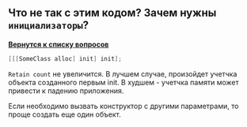 ## Что не так с этим кодом? Зачем нужны `инициализаторы`?

[**Вернутся к списку вопросов**](https://github.com/Torlopov-Andrey/hh_interview_ios/blob/master/readme.md)

```objective-c
[[[SomeClass alloc] init] init];
```

`Retain count` не увеличится. В лучшем случае, произойдет учетчка объекта созданного первым init.
В худшем - учетчка памяти может привести к падению приложения.

Если необходимо вызвать конструктор с другими параметрами, то проще создать еще один объект.
